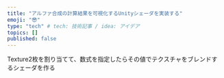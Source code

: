 ```yaml
---
title: "アルファ合成の計算結果を可視化するUnityシェーダを実装する"
emoji: "😎"
type: "tech" # tech: 技術記事 / idea: アイデア
topics: []
published: false
---
```


Texture2枚を割り当てて、数式を指定したらその値でテクスチャをブレンドするシェーダを作る
